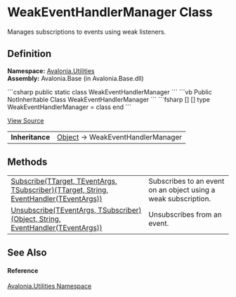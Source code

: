 # WeakEventHandlerManager Class


Manages subscriptions to events using weak listeners.



## Definition
**Namespace:** <a href="N_Avalonia_Utilities">Avalonia.Utilities</a>  
**Assembly:** Avalonia.Base (in Avalonia.Base.dll)

<Tabs groupId="api-code-preview">
<TabItem value="csharp" label="C#">
```csharp
public static class WeakEventHandlerManager
```
</TabItem>
<TabItem value="vb" label="VB">
```vb
Public NotInheritable Class WeakEventHandlerManager
```
</TabItem>
<TabItem value="fsharp" label="F#">
```fsharp
[<AbstractClassAttribute>]
[<SealedAttribute>]
type WeakEventHandlerManager = class end
```
</TabItem>
</Tabs>



<a href="https://github.com/AvaloniaUI/Avalonia/tree/master/src/Avalonia.Base/Utilities/WeakEventHandlerManager.cs" title="View the source code">View Source</a>

<table>
<tr><td><strong>Inheritance</strong></td><td><a href="https://learn.microsoft.com/dotnet/api/system.object" target="_blank" rel="noopener noreferrer">Object</a>  →  WeakEventHandlerManager</td></tr>
</table>



## Methods
<table>
<tr>
<td><a href="M_Avalonia_Utilities_WeakEventHandlerManager_Subscribe__3">Subscribe(TTarget, TEventArgs, TSubscriber)(TTarget, String, EventHandler(TEventArgs))</a></td>
<td>Subscribes to an event on an object using a weak subscription.</td>
</tr>
<tr>
<td><a href="M_Avalonia_Utilities_WeakEventHandlerManager_Unsubscribe__2">Unsubscribe(TEventArgs, TSubscriber)(Object, String, EventHandler(TEventArgs))</a></td>
<td>Unsubscribes from an event.</td>
</tr>
</table>

## See Also


#### Reference
<a href="N_Avalonia_Utilities">Avalonia.Utilities Namespace</a>  

